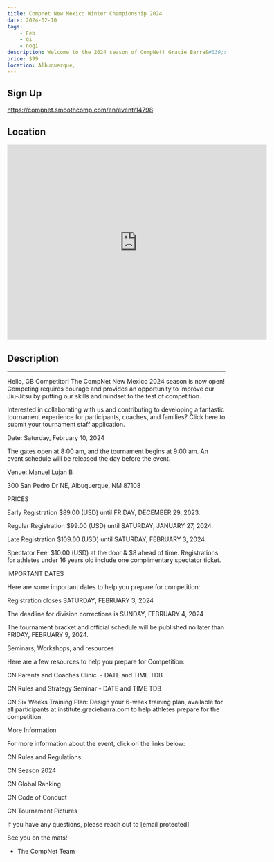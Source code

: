 ```yaml
---
title: Compnet New Mexico Winter Championship 2024
date: 2024-02-10
tags:
    - Feb
    - gi 
    - nogi 
description: Welcome to the 2024 season of CompNet! Gracie Barra&#039;s competitors from around the globe will showcase their Jiu-Jitsu expertise and live unforgettable moments in over a hundred tournaments this season
price: $99
location: Albuquerque,
---
```

## Sign Up
https://compnet.smoothcomp.com/en/event/14798

## Location
<iframe src="https://www.google.com/maps/embed?pb=!1m18!1m12!1m3!1d12345.6789!2d-106.5744283!3d35.0855141!2m3!1f0!2f0!3f0!3m2!1i1024!2i768!4f13.1!3m3!1m2!1s0x0%3A0x0!2z35.0855141!5e0!3m2!1sen!2sus!4v1234567890" width="600" height="450" style="border:0;" allowfullscreen="" loading="lazy"></iframe>

## Description
______________________________________________________________________________________________


Hello, GB Competitor! The CompNet New Mexico 2024 season is now open! Competing requires courage and provides an opportunity to improve our Jiu-Jitsu by putting our skills and mindset to the test of competition.


Interested in collaborating with us and contributing to developing a fantastic tournament experience for participants, coaches, and families? Click here to submit your tournament staff application.


Date: Saturday, February 10, 2024


The gates open at 8:00 am, and the tournament begins at 9:00 am. An event schedule will be released the day before the event.


Venue: Manuel Lujan B


300 San Pedro Dr NE, Albuquerque, NM 87108


PRICES



Early Registration $89.00 (USD) until FRIDAY, DECEMBER 29, 2023.


Regular Registration $99.00 (USD) until SATURDAY, JANUARY 27, 2024.


Late Registration $109.00 (USD) until SATURDAY, FEBRUARY 3, 2024.


Spectator Fee: $10.00 (USD) at the door & $8 ahead of time. Registrations for athletes under 16 years old include one complimentary spectator ticket.



IMPORTANT DATES


Here are some important dates to help you prepare for competition:



Registration closes SATURDAY, FEBRUARY 3, 2024


The deadline for division corrections is SUNDAY, FEBRUARY 4, 2024


The tournament bracket and official schedule will be published no later than FRIDAY, FEBRUARY 9, 2024.



Seminars, Workshops, and resources


Here are a few resources to help you prepare for Competition:



CN Parents and Coaches Clinic  - DATE and TIME TDB


CN Rules and Strategy Seminar - DATE and TIME TDB


CN Six Weeks Training Plan: Design your 6-week training plan, available for all participants at institute.graciebarra.com to help athletes prepare for the competition.



More Information


For more information about the event, click on the links below:



CN Rules and Regulations


CN Season 2024


CN Global Ranking


CN Code of Conduct


CN Tournament Pictures



If you have any questions, please reach out to [email protected]


See you on the mats!


- The CompNet Team
